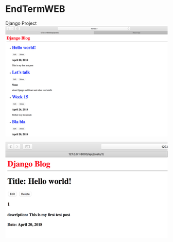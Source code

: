 # EndTermWEB
Django Project
![alt text](https://github.com/Mirzhana/EndTermWEB/blob/master/Full.png "Logo Title Text 1")

![alt text](https://github.com/Mirzhana/EndTermWEB/blob/master/%D0%A1%D0%BD%D0%B8%D0%BC%D0%BE%D0%BA%20%D1%8D%D0%BA%D1%80%D0%B0%D0%BD%D0%B0%202018-04-20%20%D0%B2%2010.50.48.png "Logo Title Text 1")
